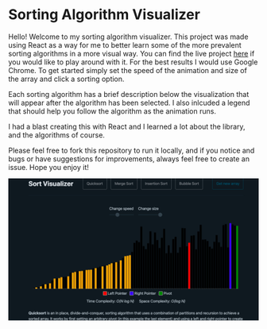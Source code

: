 # Sorting Algorithm Visualizer

Hello! Welcome to my sorting algorithm visualizer. This project was made using React as a way for me to better learn some of the more prevalent sorting algorithms in a more visual way. You can find the live project [here](https://jackaitkensortvisualizer.netlify.app/) if you would like to play around with it. For the best results I would use Google Chrome. To get started simply set the speed of the animation and size of the array and click a sorting option.  

Each sorting algorithm has a brief description below the visualization that will appear after the algorithm has been selected. I also inlcuded a legend that should help you follow the algorithm as the animation runs. 

I had a blast creating this with React and I learned a lot about the library, and the algorithms of course.  

Please feel free to fork this repository to run it locally, and if you notice and bugs or have suggestions for improvements, always feel free to create an issue. Hope you enjoy it! 

![image of sorting visualizer running](./src/static/images/sort_visualizer.png)